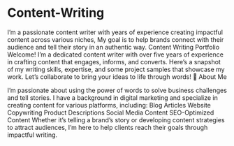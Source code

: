 # Content-Writing
I’m a passionate content writer with years of experience creating impactful content across various niches, My goal is to help brands connect with their audience and tell their story in an authentic way. 
Content Writing Portfolio
Welcome! I’m a dedicated content writer with over five years of experience in crafting content that engages, informs, and converts. Here’s a snapshot of my writing skills, expertise, and some project samples that showcase my work. Let’s collaborate to bring your ideas to life through words!
🌟 About Me

I’m passionate about using the power of words to solve business challenges and tell stories. I have a background in digital marketing and specialize in creating content for various platforms, including:
Blog Articles
Website Copywriting
Product Descriptions
Social Media Content
SEO-Optimized Content
Whether it’s telling a brand’s story or developing content strategies to attract audiences, I’m here to help clients reach their goals through impactful writing.
